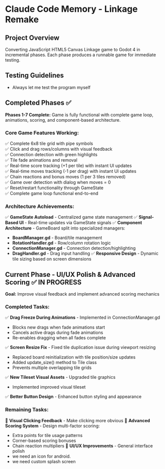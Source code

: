 # Claude Code Memory - Linkage Remake

## Project Overview
Converting JavaScript HTML5 Canvas Linkage game to Godot 4 in incremental phases. Each phase produces a runnable game for immediate testing.

## Testing Guidelines
- Always let me test the program myself

## Completed Phases ✅ 
**Phases 1-7 Complete:** Game is fully functional with complete game loop, animations, scoring, and component-based architecture.

### Core Game Features Working:
✅ Complete 6x8 tile grid with pipe symbols  
✅ Click and drag rows/columns with visual feedback  
✅ Connection detection with green highlights  
✅ Tile fade animations and removal  
✅ Real-time score tracking (+1 per tile) with instant UI updates  
✅ Real-time moves tracking (-1 per drag) with instant UI updates  
✅ Chain reactions and bonus moves (1 per 3 tiles removed)  
✅ Game over detection with dialog when moves = 0  
✅ Reset/restart functionality through GameState  
✅ Complete game loop functional end-to-end  

### Architecture Achievements:
✅ **GameState Autoload** - Centralized game state management
✅ **Signal-Based UI** - Real-time updates via GameState signals
✅ **Component Architecture** - GameBoard split into specialized managers:
- **BoardManager.gd** - Board/tile management
- **RotationHandler.gd** - Row/column rotation logic  
- **ConnectionManager.gd** - Connection detection/highlighting
- **DragHandler.gd** - Drag input handling
✅ **Responsive Design** - Dynamic tile sizing based on screen dimensions


## Current Phase - UI/UX Polish & Advanced Scoring ✅ IN PROGRESS
**Goal:** Improve visual feedback and implement advanced scoring mechanics

### Completed Tasks:
✅ **Drag Freeze During Animations** - Implemented in ConnectionManager.gd
- Blocks new drags when fade animations start
- Cancels active drags during fade animations  
- Re-enables dragging when all fades complete

✅ **Screen Resize Fix** - Fixed tile duplication issue during viewport resizing
- Replaced board reinitialization with tile position/size updates
- Added update_size() method to Tile class
- Prevents multiple overlapping tile grids

✅ **New Tileset Visual Assets** - Upgraded tile graphics
- Implemented improved visual tileset

✅ **Better Button Design** - Enhanced button styling and appearance

### Remaining Tasks:
🔄 **Visual Clicking Feedback** - Make clicking more obvious
🔄 **Advanced Scoring System** - Design multi-factor scoring:
  - Extra points for tile usage patterns
  - Corner-based scoring bonuses  
  - Chain reaction multipliers
🔄 **UI/UX Improvements** - General interface polish
- we need an icon for android.
- we need custom splash screen